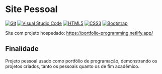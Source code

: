 # Site Pessoal

[![Git](https://img.shields.io/badge/git-%23F05033.svg?style=for-the-badge&logo=git&logoColor=white)](https://git-scm.com/)
[![Visual Studio Code](https://img.shields.io/badge/Visual%20Studio%20Code-0078d7.svg?style=for-the-badge&logo=visual-studio-code&logoColor=white)](https://code.visualstudio.com/)
[![HTML5](https://img.shields.io/badge/HTML5-E34F26?style=for-the-badge&logo=html5&logoColor=white)](https://www.w3schools.com/html/)
[![CSS3](https://img.shields.io/badge/CSS3-1572B6?style=for-the-badge&logo=css3&logoColor=white)](https://www.w3schools.com/css/)
[![Bootstrap](https://img.shields.io/badge/Bootstrap-563D7C?style=for-the-badge&logo=bootstrap&logoColor=white)](https://getbootstrap.com/)

Site com projeto hospedado: https://portfolio-programming.netlify.app/

## Finalidade

Projeto pessoal usado como portfólio de programação, demonstrando os projetos criados, tanto os pessoais quanto os de fim acadêmico.
